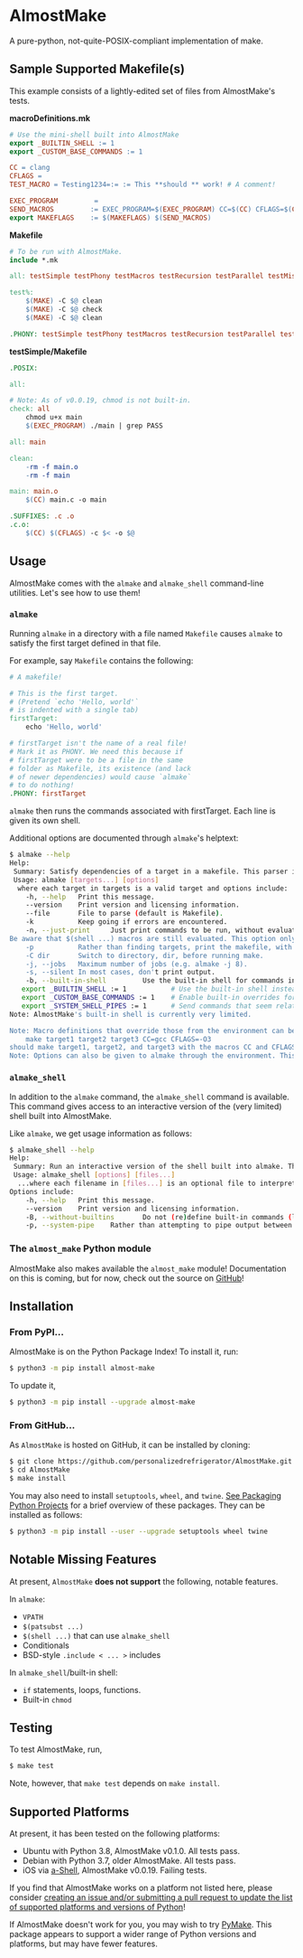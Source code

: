 # AlmostMake

A pure-python, not-quite-POSIX-compliant implementation of make.

## Sample Supported Makefile(s)

This example consists of a lightly-edited set of files from AlmostMake's tests.

**macroDefinitions.mk**
```Makefile
# Use the mini-shell built into AlmostMake
export _BUILTIN_SHELL := 1
export _CUSTOM_BASE_COMMANDS := 1

CC = clang
CFLAGS =
TEST_MACRO = Testing1234=:= := This **should ** work! # A comment!

EXEC_PROGRAM         = 
SEND_MACROS         := EXEC_PROGRAM=$(EXEC_PROGRAM) CC=$(CC) CFLAGS=$(CFLAGS) TEST_MACRO="$(TEST_MACRO)" # Note: '=' defers expansion. ':=' does not.
export MAKEFLAGS    := $(MAKEFLAGS) $(SEND_MACROS)
```

**Makefile**
```Makefile
# To be run with AlmostMake.
include *.mk

all: testSimple testPhony testMacros testRecursion testParallel testMisc

test%:
	$(MAKE) -C $@ clean
	$(MAKE) -C $@ check
	$(MAKE) -C $@ clean

.PHONY: testSimple testPhony testMacros testRecursion testParallel testMisc
```

**testSimple/Makefile**
```Makefile
.POSIX:

all:

# Note: As of v0.0.19, chmod is not built-in.
check: all
	chmod u+x main
	$(EXEC_PROGRAM) ./main | grep PASS

all: main

clean:
	-rm -f main.o
	-rm -f main

main: main.o
	$(CC) main.c -o main

.SUFFIXES: .c .o
.c.o:
	$(CC) $(CFLAGS) -c $< -o $@
```

## Usage

AlmostMake comes with the `almake` and `almake_shell` command-line utilities. Let's see how to use them!

### `almake`

Running `almake` in a directory with a file named `Makefile` causes `almake` to satisfy the first target defined in that file.

For example, say `Makefile` contains the following:
```Makefile
# A makefile!

# This is the first target.
# (Pretend `echo 'Hello, world'`
# is indented with a single tab)
firstTarget:
    echo 'Hello, world'

# firstTarget isn't the name of a real file!
# Mark it as PHONY. We need this because if 
# firstTarget were to be a file in the same
# folder as Makefile, its existence (and lack
# of newer dependencies) would cause `almake`
# to do nothing!
.PHONY: firstTarget
```

`almake` then runs the commands associated with firstTarget. Each line is given its own shell.

Additional options are documented through `almake`'s helptext:
```sh
$ almake --help
Help: 
 Summary: Satisfy dependencies of a target in a makefile. This parser is not quite POSIX compliant, but should be able to parse simple makefiles.
 Usage: almake [targets...] [options]
  where each target in targets is a valid target and options include:
    -h, --help   Print this message.
    --version    Print version and licensing information.
    --file       File to parse (default is Makefile).
    -k           Keep going if errors are encountered.
    -n, --just-print     Just print commands to be run, without evaluating (print commands, don't send them to the shell). 
Be aware that $(shell ...) macros are still evaluated. This option only applies to individual commands.
    -p           Rather than finding targets, print the makefile, with top-level targets expanded.
    -C dir       Switch to directory, dir, before running make. 
    -j, --jobs   Maximum number of jobs (e.g. almake -j 8). 
    -s, --silent In most cases, don't print output.
    -b, --built-in-shell         Use the built-in shell for commands in the makefile. This can also be enabled as follows:
   export _BUILTIN_SHELL := 1           # Use the built-in shell instead of the system shell.
   export _CUSTOM_BASE_COMMANDS := 1    # Enable built-in overrides for several commands like ls, echo, and pwd.
   export _SYSTEM_SHELL_PIPES := 1      # Send commands that seem related to pipes (e.g. ls | less) directly to the system's shell. 
Note: AlmostMake's built-in shell is currently very limited.

Note: Macro definitions that override those from the environment can be provided in addition to targets and options. For example,
    make target1 target2 target3 CC=gcc CFLAGS=-O3
should make target1, target2, and target3 with the macros CC and CFLAGS by default set to gcc and -O3, respectively.
Note: Options can also be given to almake through the environment. This is done through the MAKEFLAGS variable. For example, setting MAKEFLAGS to --built-in-shell causes almake to always use its built-in shell, rather than the system shell.
```

### `almake_shell`

In addition to the `almake` command, the `almake_shell` command is available. This command gives access to an interactive version of the (very limited) shell built into AlmostMake. 

Like `almake`, we get usage information as follows:
```sh
$ almake_shell --help
Help: 
 Summary: Run an interactive version of the shell built into almake. This is a POSIX-like shell. It is not POSIX-compliant.
 Usage: almake_shell [options] [files...]
  ...where each filename in [files...] is an optional file to interpret. If files are given, interpret them before opening the shell.
Options include:
    -h, --help   Print this message.
    --version    Print version and licensing information.
    -B, --without-builtins       Do not (re)define built-in commands (like echo). By default, echo, ls, dir, pwd, and perhaps other commands, are defined and override any commands with the same name already present in the system.
    -p, --system-pipe    Rather than attempting to pipe output between commands (e.g. in ls | grep foo), send piped portions of the input to the system's shell.
```

### The `almost_make` Python module

AlmostMake also makes available the `almost_make` module! Documentation on this is coming, but for now, check out the source on [GitHub](https://github.com/personalizedrefrigerator/AlmostMake)! 

## Installation

### From PyPI...
AlmostMake is on the Python Package Index! To install it, run:
```sh
$ python3 -m pip install almost-make
```

To update it,
```sh
$ python3 -m pip install --upgrade almost-make
```

### From GitHub...

As `AlmostMake` is hosted on GitHub, it can be installed by cloning:
```sh
$ git clone https://github.com/personalizedrefrigerator/AlmostMake.git
$ cd AlmostMake
$ make install
```

You may also need to install `setuptools`, `wheel`, and `twine`. [See Packaging Python Projects](https://packaging.python.org/tutorials/packaging-projects/) for a brief overview of these packages. They can be installed as follows:
```sh
$ python3 -m pip install --user --upgrade setuptools wheel twine
```

## Notable Missing Features

At present, `AlmostMake` **does not support** the following, notable features.

In `almake`:
 * `VPATH`
 * `$(patsubst ...)`
 * `$(shell ...)` that can use `almake_shell`
 * Conditionals
 * BSD-style `.include < ... >` includes

In `almake_shell`/built-in shell:
 * `if` statements, loops, functions.
 * Built-in `chmod`

## Testing

To test AlmostMake, run,
```sh
$ make test
```

Note, however, that `make test` depends on `make install`.

## Supported Platforms

At present, it has been tested on the following platforms:
 - Ubuntu with Python 3.8, AlmostMake v0.1.0. All tests pass.
 - Debian with Python 3.7, older AlmostMake. All tests pass.
 - iOS via [a-Shell](https://github.com/holzschu/a-shell), AlmostMake v0.0.19. Failing tests.

If you find that AlmostMake works on a platform not listed here, please consider [creating an issue and/or submitting a pull request to update the list of supported platforms and versions of Python](https://github.com/personalizedrefrigerator/AlmostMake/issues/new)!

If AlmostMake doesn't work for you, you may wish to try [PyMake](https://pypi.org/project/py-make/). This package appears to support a wider range of Python versions and platforms, but may have fewer features.
